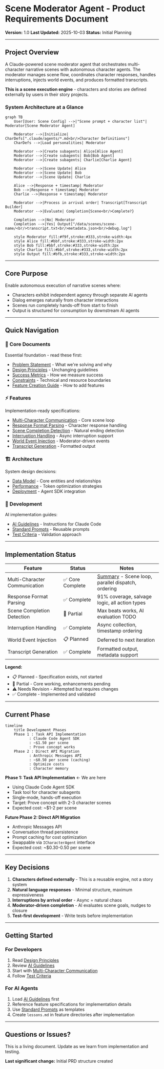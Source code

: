 # Scene Moderator Agent - Product Requirements Document

**Version:** 1.0
**Last Updated:** 2025-10-03
**Status:** Initial Planning

---

## Project Overview

A Claude-powered scene moderator agent that orchestrates multi-character narrative scenes with autonomous character agents. The moderator manages scene flow, coordinates character responses, handles interruptions, injects world events, and produces formatted transcripts.

**This is a scene execution engine** - characters and stories are defined externally by users in their story projects.

### System Architecture at a Glance

```mermaid
graph TB
    User[User: Scene Config] -->|"Scene prompt + character list"| Moderator[Scene Moderator Agent]

    Moderator -->|Initialize| CharDefs[".claude/agents/*.md<br/>Character Definitions"]
    CharDefs -->|Load personalities| Moderator

    Moderator -->|Create subagents| Alice[Alice Agent]
    Moderator -->|Create subagents| Bob[Bob Agent]
    Moderator -->|Create subagents| Charlie[Charlie Agent]

    Moderator -->|Scene Update| Alice
    Moderator -->|Scene Update| Bob
    Moderator -->|Scene Update| Charlie

    Alice -->|Response + timestamp| Moderator
    Bob -->|Response + timestamp| Moderator
    Charlie -->|Response + timestamp| Moderator

    Moderator -->|Process in arrival order| Transcript[Transcript Builder]
    Moderator -->|Evaluate| Completion{Scene<br/>Complete?}

    Completion -->|No| Moderator
    Completion -->|Yes| Output["/data/scenes/scene-name/<br/>transcript.txt<br/>metadata.json<br/>debug.log"]

    style Moderator fill:#f9f,stroke:#333,stroke-width:4px
    style Alice fill:#bbf,stroke:#333,stroke-width:2px
    style Bob fill:#bbf,stroke:#333,stroke-width:2px
    style Charlie fill:#bbf,stroke:#333,stroke-width:2px
    style Output fill:#bfb,stroke:#333,stroke-width:2px
```

---

## Core Purpose

Enable autonomous execution of narrative scenes where:
- Characters exhibit independent agency through separate AI agents
- Dialog emerges naturally from character interactions
- Scenes run completely hands-off from start to finish
- Output is structured for consumption by downstream AI agents

---

## Quick Navigation

### 🎯 Core Documents
Essential foundation - read these first:
- [Problem Statement](core/problem-statement.md) - What we're solving and why
- [Design Principles](core/design-principles.md) - Unchanging guidelines
- [Success Metrics](core/success-metrics.md) - How we measure success
- [Constraints](core/constraints.md) - Technical and resource boundaries
- [Feature Creation Guide](core/feature-creation.md) - How to add features

### ⚡ Features
Implementation-ready specifications:
- [Multi-Character Communication](features/multi-character-communication/) - Core scene loop
- [Response Format Parsing](features/response-format-parsing/) - Character response handling
- [Scene Completion Detection](features/scene-completion-detection/) - Natural ending detection
- [Interruption Handling](features/interruption-handling/) - Async interruption support
- [World Event Injection](features/world-event-injection/) - Moderator-driven events
- [Transcript Generation](features/transcript-generation/) - Formatted output

### 🏗️ Architecture
System design decisions:
- [Data Model](architecture/data-model.md) - Core entities and relationships
- [Performance](architecture/performance.md) - Token optimization strategies
- [Deployment](architecture/deployment.md) - Agent SDK integration

### 🔧 Development
AI implementation guides:
- [AI Guidelines](development/ai-guidelines.md) - Instructions for Claude Code
- [Standard Prompts](development/prompts/standard-prompts.md) - Reusable prompts
- [Test Criteria](development/validation/test-criteria.md) - Validation approach

---

## Implementation Status

| Feature | Status | Notes |
|---------|--------|-------|
| Multi-Character Communication | ✅ Core Complete | [Summary](features/multi-character-communication/implementation-summary.md) - Scene loop, parallel dispatch, ordering |
| Response Format Parsing | ✅ Complete | 91% coverage, salvage logic, all action types |
| Scene Completion Detection | 🔄 Partial | Max beats works, AI evaluation TODO |
| Interruption Handling | ✅ Complete | Async collection, timestamp ordering |
| World Event Injection | 📋 Planned | Deferred to next iteration |
| Transcript Generation | ✅ Complete | Formatted output, metadata support |

**Legend:**
- 📋 Planned - Specification exists, not started
- 🔄 Partial - Core working, enhancements pending
- ⚠️ Needs Revision - Attempted but requires changes
- ✅ Complete - Implemented and validated

---

## Current Phase

```mermaid
timeline
    title Development Phases
    Phase 1 : Task API Implementation
           : Claude Code Agent SDK
           : ~$1.50 per scene
           : Prove concept works
    Phase 2 : Direct API Migration
           : Anthropic Messages API
           : ~$0.50 per scene (caching)
           : Optimize costs
           : Character memory
```

**Phase 1: Task API Implementation** ← We are here
- Using Claude Code Agent SDK
- Task tool for character subagents
- Single-mode, hands-off execution
- Target: Prove concept with 2-3 character scenes
- Expected cost: ~$1-2 per scene

**Future Phase 2: Direct API Migration**
- Anthropic Messages API
- Conversation thread persistence
- Prompt caching for cost optimization
- Swappable via `ICharacterAgent` interface
- Expected cost: ~$0.30-0.50 per scene

---

## Key Decisions

1. **Characters defined externally** - This is a reusable engine, not a story system
2. **Natural language responses** - Minimal structure, maximum expressiveness
3. **Interruptions by arrival order** - Async = natural chaos
4. **Moderator-driven completion** - AI evaluates scene goals, nudges to closure
5. **Test-first development** - Write tests before implementation

---

## Getting Started

### For Developers
1. Read [Design Principles](core/design-principles.md)
2. Review [AI Guidelines](development/ai-guidelines.md)
3. Start with [Multi-Character Communication](features/multi-character-communication/)
4. Follow [Test Criteria](development/validation/test-criteria.md)

### For AI Agents
1. Load [AI Guidelines](development/ai-guidelines.md) first
2. Reference feature specifications for implementation details
3. Use [Standard Prompts](development/prompts/standard-prompts.md) as templates
4. Create `lessons.md` in feature directories after implementation

---

## Questions or Issues?

This is a living document. Update as we learn from implementation and testing.

**Last significant change:** Initial PRD structure created
